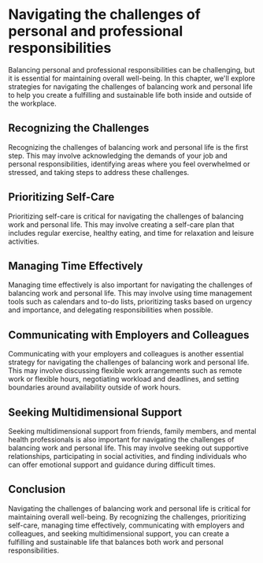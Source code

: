 Navigating the challenges of personal and professional responsibilities
====================================================================================================================

Balancing personal and professional responsibilities can be challenging, but it is essential for maintaining overall well-being. In this chapter, we'll explore strategies for navigating the challenges of balancing work and personal life to help you create a fulfilling and sustainable life both inside and outside of the workplace.

Recognizing the Challenges
--------------------------

Recognizing the challenges of balancing work and personal life is the first step. This may involve acknowledging the demands of your job and personal responsibilities, identifying areas where you feel overwhelmed or stressed, and taking steps to address these challenges.

Prioritizing Self-Care
----------------------

Prioritizing self-care is critical for navigating the challenges of balancing work and personal life. This may involve creating a self-care plan that includes regular exercise, healthy eating, and time for relaxation and leisure activities.

Managing Time Effectively
-------------------------

Managing time effectively is also important for navigating the challenges of balancing work and personal life. This may involve using time management tools such as calendars and to-do lists, prioritizing tasks based on urgency and importance, and delegating responsibilities when possible.

Communicating with Employers and Colleagues
-------------------------------------------

Communicating with your employers and colleagues is another essential strategy for navigating the challenges of balancing work and personal life. This may involve discussing flexible work arrangements such as remote work or flexible hours, negotiating workload and deadlines, and setting boundaries around availability outside of work hours.

Seeking Multidimensional Support
--------------------------------

Seeking multidimensional support from friends, family members, and mental health professionals is also important for navigating the challenges of balancing work and personal life. This may involve seeking out supportive relationships, participating in social activities, and finding individuals who can offer emotional support and guidance during difficult times.

Conclusion
----------

Navigating the challenges of balancing work and personal life is critical for maintaining overall well-being. By recognizing the challenges, prioritizing self-care, managing time effectively, communicating with employers and colleagues, and seeking multidimensional support, you can create a fulfilling and sustainable life that balances both work and personal responsibilities.
